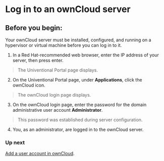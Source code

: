 Log in to an ownCloud server
====================

Before you begin: 
---------------------

Your ownCloud server must be installed, configured, and running on a hypervisor or virtual machine before you can log in to it.

1. In a Red Hat-recommended web browser, enter the IP address of your server, then press enter.

> The Univentional Portal page displays.

2. On the Univentional Portal page, under **Applications**, click the ownCloud icon.

> The ownCloud login page displays.

3. On the ownCloud login page, enter the password for the domain administrative user account **Administrator**.

> This password was established during server configuration.

4. You, as an administrator, are logged in to the ownCloud server.

### Up next

[Add a user account in ownCloud](Add_a_user_account_in_ownCloud.html).

